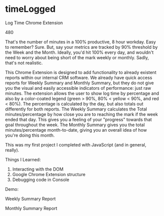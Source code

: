 # timeLogged
Log Time Chrome Extension

480

That's the number of minutes in a 100% productive, 8 hour workday. Easy to remember? Sure. But, say your metrics are tracked by 90% threshold by the Week and the Month. Ideally, you'd hit 100% every day, and wouldn't need to worry about being short of the mark weekly or monthly. Sadly, that's not realistic.

This Chrome Extension is designed to add functionality to already existent reports within our internal CRM software. We already have quick access reports for Weekly Summary and Monthly Summary, but they do not give you the visual and easily accessible indicators of performance: just raw minutes. The extension allows the user to show log time by percentage and also by a color-coated legend (green > 90%, 80% < yellow < 90%, and red < 80%). The percentage is calculated by the day, but also totals out differently for both reports. The Weekly Summary calculates the Total minutes/percentage by how close you are to reaching the mark if the week ended that day. This gives you a feeling of your "progress" towards that goal throughout the week. The Monthly Summary gives you the total minutes/percentage month-to-date, giving you an overall idea of how you're doing this month.

This was my first project I completed with JavaScript (and in general, really). 

Things I Learned:
1. Interacting with the DOM
2. Google Chrome Extension structure
3. Debugging code in Console

Demo: 

Weekly Summary Report


Monthly Summary Report

